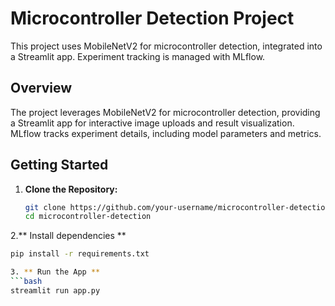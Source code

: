 # Microcontroller Detection Project

This project uses MobileNetV2 for microcontroller detection, integrated into a Streamlit app. Experiment tracking is managed with MLflow.

## Overview

The project leverages MobileNetV2 for microcontroller detection, providing a Streamlit app for interactive image uploads and result visualization. MLflow tracks experiment details, including model parameters and metrics.

## Getting Started

1. **Clone the Repository:**

   ```bash
   git clone https://github.com/your-username/microcontroller-detection.git
   cd microcontroller-detection

2.** Install dependencies **
```bash
pip install -r requirements.txt

3. ** Run the App **
```bash
streamlit run app.py


